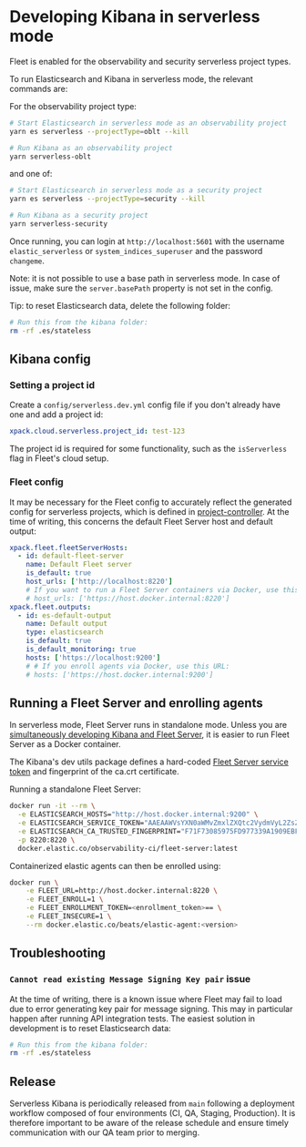 # Developing Kibana in serverless mode

Fleet is enabled for the observability and security serverless project types.

To run Elasticsearch and Kibana in serverless mode, the relevant commands are:

For the observability project type:
```bash
# Start Elasticsearch in serverless mode as an observability project
yarn es serverless --projectType=oblt --kill

# Run Kibana as an observability project
yarn serverless-oblt
```

and one of:

```bash
# Start Elasticsearch in serverless mode as a security project
yarn es serverless --projectType=security --kill

# Run Kibana as a security project
yarn serverless-security
```

Once running, you can login at `http://localhost:5601` with the username `elastic_serverless` or `system_indices_superuser` and the password `changeme`.

Note: it is not possible to use a base path in serverless mode. In case of issue, make sure the `server.basePath` property is not set in the config.

Tip: to reset Elasticsearch data, delete the following folder:

```bash
# Run this from the kibana folder:
rm -rf .es/stateless
```

## Kibana config

### Setting a project id

Create a `config/serverless.dev.yml` config file if you don't already have one and add a project id:

```yaml
xpack.cloud.serverless.project_id: test-123
```

The project id is required for some functionality, such as the `isServerless` flag in Fleet's cloud setup.

### Fleet config

It may be necessary for the Fleet config to accurately reflect the generated config for serverless projects, which is defined in [project-controller](https://github.com/elastic/project-controller/blob/69dc1e6b0761bd9c933c23c2a471f32e1b8f1d28/internal/application/kibana/fleet_config.go#L43). At the time of writing, this concerns the default Fleet Server host and default output:

```yaml
xpack.fleet.fleetServerHosts:
  - id: default-fleet-server
    name: Default Fleet server
    is_default: true
    host_urls: ['http://localhost:8220']
    # If you want to run a Fleet Server containers via Docker, use this URL:
    # host_urls: ['https://host.docker.internal:8220']
xpack.fleet.outputs:
  - id: es-default-output
    name: Default output
    type: elasticsearch
    is_default: true
    is_default_monitoring: true
    hosts: ['https://localhost:9200']
    # # If you enroll agents via Docker, use this URL:
    # hosts: ['https://host.docker.internal:9200']
```

## Running a Fleet Server and enrolling agents

In serverless mode, Fleet Server runs in standalone mode. Unless you are [simultaneously developing Kibana and Fleet Server](./developing_kibana_and_fleet_server.mddeveloping_), it is easier to run Fleet Server as a Docker container.

The Kibana's dev utils package defines a hard-coded [Fleet Server service token](ttps://github.com/elastic/kibana/blob/92b6fd64cd58fd62f69898c222e86409d5f15b60/packages/kbn-dev-utils/src/dev_service_account.ts#L21-L25) and fingerprint of the ca.crt certificate.

Running a standalone Fleet Server:

```bash
docker run -it --rm \
  -e ELASTICSEARCH_HOSTS="http://host.docker.internal:9200" \
  -e ELASTICSEARCH_SERVICE_TOKEN="AAEAAWVsYXN0aWMvZmxlZXQtc2VydmVyL2ZsZWV0LXNlcnZlci1kZXY6VVo1TWd6MnFTX3FVTWliWGNXNzlwQQ" \
  -e ELASTICSEARCH_CA_TRUSTED_FINGERPRINT="F71F73085975FD977339A1909EBFE2DF40DB255E0D5BB56FC37246BF383FFC84" \
  -p 8220:8220 \
  docker.elastic.co/observability-ci/fleet-server:latest
```

Containerized elastic agents can then be enrolled using:

```bash
docker run \
    -e FLEET_URL=http://host.docker.internal:8220 \
    -e FLEET_ENROLL=1 \
    -e FLEET_ENROLLMENT_TOKEN=<enrollment_token>== \
    -e FLEET_INSECURE=1 \
    --rm docker.elastic.co/beats/elastic-agent:<version>
```

## Troubleshooting

### `Cannot read existing Message Signing Key pair` issue

At the time of writing, there is a known issue where Fleet may fail to load due to error generating key pair for message signing. This may in particular happen after running API integration tests. The easiest solution in development is to reset Elasticsearch data:

```bash
# Run this from the kibana folder:
rm -rf .es/stateless
```

## Release

Serverless Kibana is periodically released from `main` following a deployment workflow composed of four environments (CI, QA, Staging, Production). It is therefore important to be aware of the release schedule and ensure timely communication with our QA team prior to merging.
